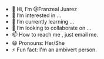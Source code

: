 - 👋 Hi, I’m @Franzeal Juarez
- 👀 I’m interested in ...
- 🌱 I’m currently learning ...
- 💞️ I’m looking to collaborate on ...
- 📫 How to reach me , just email me.
- 😄 Pronouns: Her/She
- ⚡ Fun fact: I'm an ambivert person.

<!---
Franziya/Franziya is a ✨ special ✨ repository because its `README.md` (this file) appears on your GitHub profile.
You can click the Preview link to take a look at your changes.
--->
